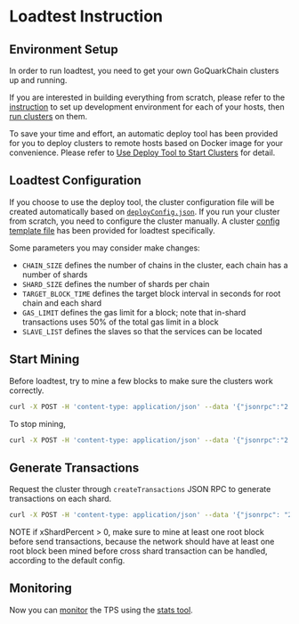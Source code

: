 # Loadtest Instruction

## Environment Setup

In order to run loadtest, you need to get your own GoQuarkChain clusters up and running.

If you are interested in building everything from scratch, please refer to the [instruction](../../README.md#development-setup) 
to set up development environment for each of your hosts, then [run clusters](../../README.md#running-clusters) on them.

To save your time and effort, an automatic deploy tool has been provided for you to deploy clusters to remote hosts 
based on Docker image for your convenience. Please refer to [Use Deploy Tool to Start Clusters](./deployer/README.md#use-deploy-tool-to-start-clusters) for detail.

## Loadtest Configuration

If you choose to use the deploy tool, the cluster configuration file will be created automatically based on [`deployConfig.json`](deployer/deployConfig.json). 
If you run your cluster from scratch, you need to configure the cluster manually. 
A cluster [config template file](cluster_config.json) has been provided for loadtest specifically.

Some parameters you may consider make changes:
- `CHAIN_SIZE` defines the number of chains in the cluster, each chain has a number of shards 
- `SHARD_SIZE` defines the number of shards per chain
- `TARGET_BLOCK_TIME` defines the target block interval in seconds for root chain and each shard
- `GAS_LIMIT` defines the gas limit for a block; note that in-shard transactions uses 50% of the total gas limit in a block
- `SLAVE_LIST` defines the slaves so that the services can be located

## Start Mining

Before loadtest, try to mine a few blocks to make sure the clusters work correctly.

```bash
curl -X POST -H 'content-type: application/json' --data '{"jsonrpc":"2.0","method":"setMining","params":[true],"id":0}' http://127.0.0.1:38491
```
To stop mining,
```bash
curl -X POST -H 'content-type: application/json' --data '{"jsonrpc":"2.0","method":"setMining","params":[false],"id":0}' http://127.0.0.1:38491
```

## Generate Transactions

Request the cluster through `createTransactions` JSON RPC to generate transactions on each shard.

```bash
curl -X POST -H 'content-type: application/json' --data '{"jsonrpc": "2.0","method": "createTransactions","params": [{ "numTxPerShard": "10000","xShardPercent": "0"}],"id": 1}' http://127.0.0.1:38491
```
NOTE if xShardPercent > 0, make sure to mine at least one root block before send transactions, because the network should have at least one root block been mined before cross shard transaction can be handled, according to the default config.
   
## Monitoring

Now you can [monitor](../../README.md#monitoring-clusters) the TPS using the [stats tool](../../cmd/stats).
